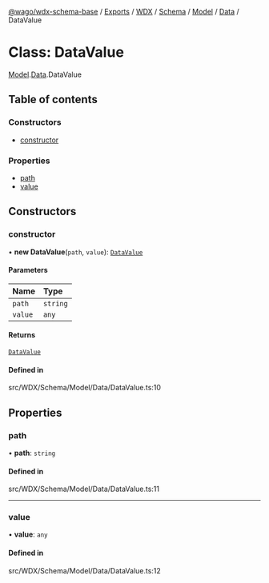 [@wago/wdx-schema-base](../README.md) / [Exports](../modules.md) / [WDX](../modules/WDX.md) / [Schema](../modules/WDX.Schema.md) / [Model](../modules/WDX.Schema.Model.md) / [Data](../modules/WDX.Schema.Model.Data.md) / DataValue

# Class: DataValue

[Model](../modules/WDX.Schema.Model.md).[Data](../modules/WDX.Schema.Model.Data.md).DataValue

## Table of contents

### Constructors

- [constructor](WDX.Schema.Model.Data.DataValue.md#constructor)

### Properties

- [path](WDX.Schema.Model.Data.DataValue.md#path)
- [value](WDX.Schema.Model.Data.DataValue.md#value)

## Constructors

### constructor

• **new DataValue**(`path`, `value`): [`DataValue`](WDX.Schema.Model.Data.DataValue.md)

#### Parameters

| Name | Type |
| :------ | :------ |
| `path` | `string` |
| `value` | `any` |

#### Returns

[`DataValue`](WDX.Schema.Model.Data.DataValue.md)

#### Defined in

src/WDX/Schema/Model/Data/DataValue.ts:10

## Properties

### path

• **path**: `string`

#### Defined in

src/WDX/Schema/Model/Data/DataValue.ts:11

___

### value

• **value**: `any`

#### Defined in

src/WDX/Schema/Model/Data/DataValue.ts:12
